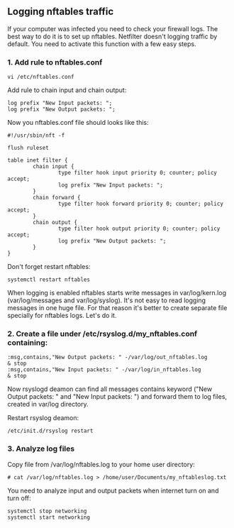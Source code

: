 ## Logging nftables traffic

If your computer was infected you need to check your firewall logs. The best way to do it is to set up nftables. Netfilter doesn't logging traffic by default. You need to activate this function with a few easy steps.

### 1. Add rule to nftables.conf

```
vi /etc/nftables.conf
```

Add rule to chain input and chain output:

```
log prefix "New Input packets: ";
log prefix "New Output packets: ";
```

Now you nftables.conf file should looks like this:

```
#!/usr/sbin/nft -f

flush ruleset

table inet filter {
        chain input {
                type filter hook input priority 0; counter; policy accept;
                log prefix "New Input packets: ";
        }
        chain forward {
                type filter hook forward priority 0; counter; policy accept;
        }
        chain output {
                type filter hook output priority 0; counter; policy accept;
                log prefix "New Output packets: ";
        }
}

```

Don't forget restart nftables:

```
systemctl restart nftables
```

When logging is enabled nftables starts write messages in var/log/kern.log (var/log/messages and var/log/syslog). It's not easy to read logging messages in one huge file. For that reason it's better to create separate file specially for nftables logs. Let's do it.

### 2. Create a file under /etc/rsyslog.d/my_nftables.conf containing:

```
:msg,contains,"New Output packets: " -/var/log/out_nftables.log
& stop
:msg,contains,"New Input packets: " -/var/log/in_nftables.log
& stop
```

Now rsyslogd deamon can find all messages contains keyword ("New Output packets: " and "New Input packets: ") and forward them to log files, created in var/log directory. 

Restart rsyslog deamon:

```
/etc/init.d/rsyslog restart
```

### 3. Analyze log files

Copy file from /var/log/nftables.log to your home user directory:

```
# cat /var/log/nftables.log > /home/user/Documents/my_nftableslog.txt
```

You need to analyze input and output packets when internet turn on and turn off:

```
systemctl stop networking
systemctl start networking
```



